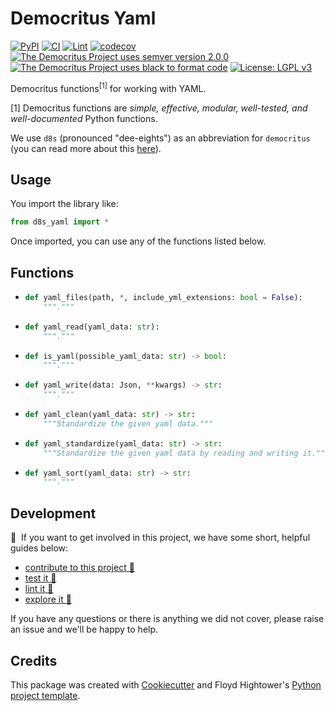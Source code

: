 # Democritus Yaml

[![PyPI](https://img.shields.io/pypi/v/d8s-yaml.svg)](https://pypi.python.org/pypi/d8s-yaml)
[![CI](https://github.com/democritus-project/d8s-yaml/workflows/CI/badge.svg)](https://github.com/democritus-project/d8s-yaml/actions)
[![Lint](https://github.com/democritus-project/d8s-yaml/workflows/Lint/badge.svg)](https://github.com/democritus-project/d8s-yaml/actions)
[![codecov](https://codecov.io/gh/democritus-project/d8s-yaml/branch/main/graph/badge.svg?token=V0WOIXRGMM)](https://codecov.io/gh/democritus-project/d8s-yaml)
[![The Democritus Project uses semver version 2.0.0](https://img.shields.io/badge/-semver%20v2.0.0-22bfda)](https://semver.org/spec/v2.0.0.html)
[![The Democritus Project uses black to format code](https://img.shields.io/badge/code%20style-black-000000.svg)](https://github.com/psf/black)
[![License: LGPL v3](https://img.shields.io/badge/License-LGPL%20v3-blue.svg)](https://choosealicense.com/licenses/lgpl-3.0/)

Democritus functions<sup>[1]</sup> for working with YAML.

[1] Democritus functions are <i>simple, effective, modular, well-tested, and well-documented</i> Python functions.

We use `d8s` (pronounced "dee-eights") as an abbreviation for `democritus` (you can read more about this [here](https://github.com/democritus-project/roadmap#what-is-d8s)).

## Usage

You import the library like:

```python
from d8s_yaml import *
```

Once imported, you can use any of the functions listed below.

## Functions

  - ```python
    def yaml_files(path, *, include_yml_extensions: bool = False):
        """."""
    ```
  - ```python
    def yaml_read(yaml_data: str):
        """."""
    ```
  - ```python
    def is_yaml(possible_yaml_data: str) -> bool:
        """."""
    ```
  - ```python
    def yaml_write(data: Json, **kwargs) -> str:
        """."""
    ```
  - ```python
    def yaml_clean(yaml_data: str) -> str:
        """Standardize the given yaml data."""
    ```
  - ```python
    def yaml_standardize(yaml_data: str) -> str:
        """Standardize the given yaml data by reading and writing it."""
    ```
  - ```python
    def yaml_sort(yaml_data: str) -> str:
        """."""
    ```

## Development

👋 &nbsp;If you want to get involved in this project, we have some short, helpful guides below:

- [contribute to this project 🥇][contributing]
- [test it 🧪][local-dev]
- [lint it 🧹][local-dev]
- [explore it 🔭][local-dev]

If you have any questions or there is anything we did not cover, please raise an issue and we'll be happy to help.

## Credits

This package was created with [Cookiecutter](https://github.com/audreyr/cookiecutter) and Floyd Hightower's [Python project template](https://github.com/fhightower-templates/python-project-template).

[contributing]: https://github.com/democritus-project/.github/blob/main/CONTRIBUTING.md#contributing-a-pr-
[local-dev]: https://github.com/democritus-project/.github/blob/main/CONTRIBUTING.md#local-development-

